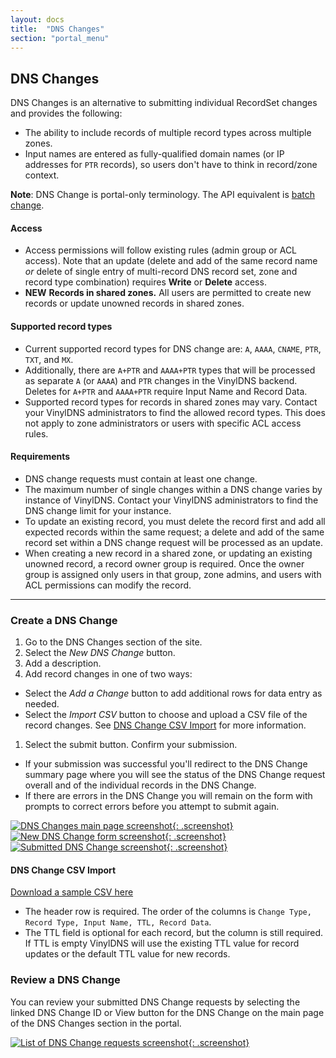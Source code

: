 ```yaml
---
layout: docs
title:  "DNS Changes"
section: "portal_menu"
---
```


## DNS Changes
DNS Changes is an alternative to submitting individual RecordSet changes and provides the following:

* The ability to include records of multiple record types across multiple zones.
* Input names are entered as fully-qualified domain names (or IP addresses for `PTR` records), so users don't have to think in record/zone context.

**Note**: DNS Change is portal-only terminology. The API equivalent is [batch change](../api/batchchange-model.html).

#### Access
* Access permissions will follow existing rules (admin group or ACL access). Note that an update (delete and add of the same record name *or* delete of single entry of multi-record DNS record set, zone and record type combination) requires **Write** or **Delete** access.
* <span class="important">**NEW**</span> **Records in shared zones.** All users are permitted to create new records or update unowned records in shared zones.

#### Supported record types
* Current supported record types for DNS change are: `A`, `AAAA`, `CNAME`, `PTR`, `TXT`, and `MX`.
* Additionally, there are `A+PTR` and `AAAA+PTR` types that will be processed as separate `A` (or `AAAA`) and `PTR` changes in the VinylDNS backend. Deletes for `A+PTR` and `AAAA+PTR` require Input Name and Record Data.
* Supported record types for records in shared zones may vary.
Contact your VinylDNS administrators to find the allowed record types.
This does not apply to zone administrators or users with specific ACL access rules.

#### Requirements
* DNS change requests must contain at least one change.
* The maximum number of single changes within a DNS change varies by instance of VinylDNS. Contact your VinylDNS administrators to find the DNS change limit for your instance.
* To update an existing record, you must delete the record first and add all expected records within the same request; a delete and add of the same record set within a DNS change request will be processed as an update.
* When creating a new record in a shared zone, or updating an existing unowned record, a record owner group is required. Once the owner group is assigned only users in that group, zone admins, and users with ACL permissions can modify the record.

---
### Create a DNS Change
1. Go to the DNS Changes section of the site.
1. Select the *New DNS Change* button.
1. Add a description.
1. Add record changes in one of two ways:
 - Select the *Add a Change* button to add additional rows for data entry as needed.
 - Select the *Import CSV* button to choose and upload a CSV file of the record changes. See [DNS Change CSV Import](#dns-change-csv-import) for more information.
1. Select the submit button. Confirm your submission.
 - If your submission was successful you'll redirect to the DNS Change summary page where you will see the status of the DNS Change request overall and of the individual records in the DNS Change.
 - If there are errors in the DNS Change you will remain on the form with prompts to correct errors before you attempt to submit again.

[![DNS Changes main page screenshot](../img/portal/dns-change-main-annotated.png){: .screenshot}](../img/portal/dns-change-main-annotated.png)
[![New DNS Change form screenshot](../img/portal/dns-change-new-annotated.png){: .screenshot}](../img/portal/dns-change-new-annotated.png)
[![Submitted DNS Change screenshot](../img/portal/dns-change-summary.png){: .screenshot}](../img/portal/dns-change-summary.png)

#### DNS Change CSV Import
[Download a sample CSV here](../static/dns-changes-csv-sample.csv)
* The header row is required. The order of the columns is `Change Type, Record Type, Input Name, TTL, Record Data`.
* The TTL field is optional for each record, but the column is still required. If TTL is empty VinylDNS will use the existing TTL value for record updates or the default TTL value for new records.

### Review a DNS Change
You can review your submitted DNS Change requests by selecting the linked DNS Change ID or View button for the DNS Change on the main page of the DNS Changes section in the portal.

[![List of DNS Change requests screenshot](../img/portal/dns-change-list-annotated.png){: .screenshot}](../img/portal/dns-change-annotated.png)
